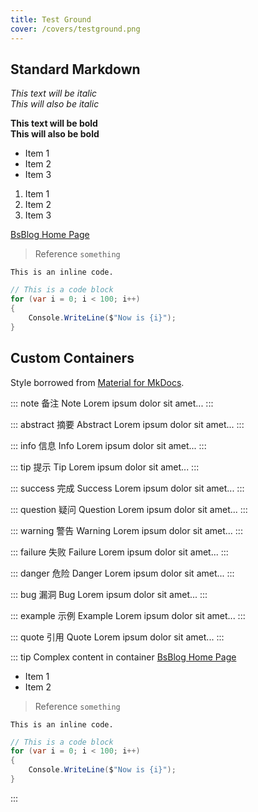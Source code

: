 ```yaml
---
title: Test Ground
cover: /covers/testground.png
---
```


## Standard Markdown

*This text will be italic*  
_This will also be italic_

**This text will be bold**  
__This will also be bold__

* Item 1
* Item 2
* Item 3

1. Item 1
2. Item 2
3. Item 3

[BsBlog Home Page](/)

> Reference `something`

`This is an inline code.`

```csharp
// This is a code block
for (var i = 0; i < 100; i++)
{
    Console.WriteLine($"Now is {i}");
}
```

## Custom Containers

Style borrowed from [Material for MkDocs](https://squidfunk.github.io/mkdocs-material/reference/admonitions/).

::: note 备注 Note
Lorem ipsum dolor sit amet...
:::

::: abstract 摘要 Abstract
Lorem ipsum dolor sit amet...
:::

::: info 信息 Info
Lorem ipsum dolor sit amet...
:::

::: tip 提示 Tip
Lorem ipsum dolor sit amet...
:::

::: success 完成 Success
Lorem ipsum dolor sit amet...
:::

::: question 疑问 Question
Lorem ipsum dolor sit amet...
:::

::: warning 警告 Warning
Lorem ipsum dolor sit amet...
:::

::: failure 失败 Failure
Lorem ipsum dolor sit amet...
:::

::: danger 危险 Danger
Lorem ipsum dolor sit amet...
:::

::: bug 漏洞 Bug
Lorem ipsum dolor sit amet...
:::

::: example 示例 Example
Lorem ipsum dolor sit amet...
:::

::: quote 引用 Quote
Lorem ipsum dolor sit amet...
:::

::: tip Complex content in container
[BsBlog Home Page](/)

- Item 1
- Item 2

> Reference `something`

`This is an inline code.`

```csharp
// This is a code block
for (var i = 0; i < 100; i++)
{
    Console.WriteLine($"Now is {i}");
}
```
:::